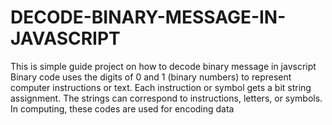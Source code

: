 # DECODE-BINARY-MESSAGE-IN-JAVASCRIPT
This is simple guide project on how to decode binary message in javscript
Binary code uses the digits of 0 and 1 (binary numbers) to represent computer instructions or text.
Each instruction or symbol gets a bit string assignment. 
The strings can correspond to instructions, letters, or symbols. 
In computing, these codes are used for encoding data
